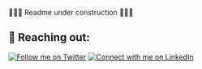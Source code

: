 :construction::construction::construction: Readme under construction :construction::construction::construction:

<!--
**jesujcastillom/jesujcastillom** is a ✨ _special_ ✨ repository because its `README.md` (this file) appears on your GitHub profile.

Here are some ideas to get you started:

- 🔭 I’m currently working on ...
- 🌱 I’m currently learning ...
- 👯 I’m looking to collaborate on ...
- 🤔 I’m looking for help with ...
- 💬 Ask me about ...
- 📫 How to reach me: ...
- 😄 Pronouns: ...
- ⚡ Fun fact: ...
-->

## 💬 Reaching out:

<a href="https://twitter.com/jesujcastillom?ref_src=twsrc%5Etfw" target="_blank"><img alt="Follow me on Twitter" src="https://img.shields.io/badge/twitter-%231DA1F2.svg?&style=for-the-badge&logo=twitter&logoColor=white" /></a>
<a href="https://www.linkedin.com/in/jesucastillo/" target="_blank"><img alt="Connect with me on LinkedIn" src="https://img.shields.io/badge/linkedin-%230077B5.svg?&style=for-the-badge&logo=linkedin&logoColor=white" /></a>
